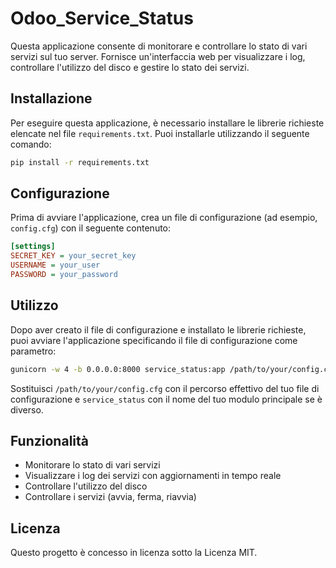 # Odoo_Service_Status

Questa applicazione consente di monitorare e controllare lo stato di vari servizi sul tuo server. Fornisce un'interfaccia web per visualizzare i log, controllare l'utilizzo del disco e gestire lo stato dei servizi.

## Installazione

Per eseguire questa applicazione, è necessario installare le librerie richieste elencate nel file `requirements.txt`. Puoi installarle utilizzando il seguente comando:

```bash
pip install -r requirements.txt
```

## Configurazione

Prima di avviare l'applicazione, crea un file di configurazione (ad esempio, `config.cfg`) con il seguente contenuto:

```ini
[settings]
SECRET_KEY = your_secret_key
USERNAME = your_user
PASSWORD = your_password
```

## Utilizzo

Dopo aver creato il file di configurazione e installato le librerie richieste, puoi avviare l'applicazione specificando il file di configurazione come parametro:

```bash
gunicorn -w 4 -b 0.0.0.0:8000 service_status:app /path/to/your/config.cfg
```

Sostituisci `/path/to/your/config.cfg` con il percorso effettivo del tuo file di configurazione e `service_status` con il nome del tuo modulo principale se è diverso.

## Funzionalità

- Monitorare lo stato di vari servizi
- Visualizzare i log dei servizi con aggiornamenti in tempo reale
- Controllare l'utilizzo del disco
- Controllare i servizi (avvia, ferma, riavvia)

## Licenza

Questo progetto è concesso in licenza sotto la Licenza MIT.

